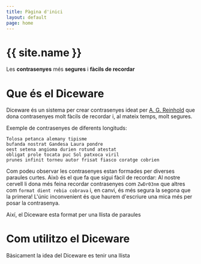 ```yaml
---
title: Pàgina d'inici
layout: default
page: home
---
```


<div class="jumbotron">

<h1>{{ site.name }}</h1>

<p>Les <strong>contrasenyes</strong> més <strong>segures</strong> i <strong>fàcils de recordar</strong><p>

<!--
<p><a class="btn btn-lg btn-primary" href="../../components/#navbar" role="button">View navbar docs &raquo;</a></p>
-->
</div>

<a id="quees"></a> Que és el Diceware
=====================================

Diceware és un sistema per crear contrasenyes ideat per
[A. G. Reinhold](http://world.std.com/~reinhold/) que dona
contrasenyes molt fàcils de recordar i, al mateix temps, molt segures.

Exemple de contrasenyes de diferents longituds:

    Tolosa petanca alemany tipisme
    bufanda nostrat Gandesa Laura pondre
    oest setena angioma durien rotund atestat
    obligat prole tocata puc Sol patxoca viril
    prunes infinit torneu autor frisat fiasco coratge cobrien

Com podeu observar les contrasenyes estan formades per diverses paraules curtes.
Això és el que fa que sigui fàcil de recordar: Al nostre cervell li dona més
feina recordar contrasenyes com `ZwDr03nm` que altres com
`format dient rebia cobrava` i, en canvi, és més segura la segona que la primera!
L'únic inconvenient és que haurem d'escriure una mica més per posar la
contrasenya.

Així, el Diceware esta format per una llista de paraules

<a id="comutilitzo"></a> Com utilitzo el Diceware
===========================================

Bàsicament la idea del Diceware es tenir una llista
